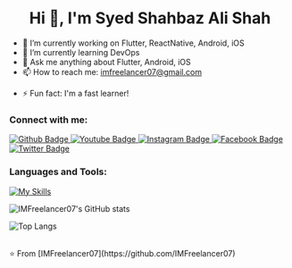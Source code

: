 <h1 align="center">Hi 👋, I'm Syed Shahbaz Ali Shah</h1>

- 🔭 I’m currently working on Flutter, ReactNative, Android, iOS
- 🌱 I’m currently learning DevOps
- 💬 Ask me anything about Flutter, Android, iOS
- 📫 How to reach me: imfreelancer07@gmail.com
<!--- 😄 My website: https://thetechbrothers.net-->
- ⚡ Fun fact: I'm a fast learner!
  
### Connect with me:
<div id="badges">
  <a href="https://github.com/IMFreelancer07">
    <img src="https://img.shields.io/badge/Github-white?style=for-the-badge&logo=Github&logoColor=black" alt="Github Badge"/>
  </a>
  <a href="https://www.youtube.com/channel/UCy-9cWlmmjUorYMjHu0qIrg">
    <img src="https://img.shields.io/badge/YouTube-red?style=for-the-badge&logo=youtube&logoColor=white" alt="Youtube Badge"/>
  </a>
   <a href="https://www.instagram.com/syedtechsolutions">
    <img src="https://img.shields.io/badge/Instagram-purple?style=for-the-badge&logo=instagram&logoColor=white" alt="Instagram Badge"/>
  </a>
   <a href="https://fb.com/Syedtechsolutions">
    <img src="https://img.shields.io/badge/Facebook-blue?style=for-the-badge&logo=facebook&logoColor=white" alt="Facebook Badge"/>
  </a>
   <a href="https://twitter.com/imfreelancer07">
    <img src="https://img.shields.io/badge/Twitter-blue?style=for-the-badge&logo=twitter&logoColor=white" alt="Twitter Badge"/>
  </a>
</div>

### Languages and Tools:
[![My Skills](https://skillicons.dev/icons?i=flutter,dart,androidstudio,java,kotlin,swift,react,js,firebase,github,git,postman,figma,xd&perline=7)](https://skillicons.dev)

![IMFreelancer07's GitHub stats](https://github-readme-stats.vercel.app/api?username=IMFreelancer07&show_icons=true&theme=dark)

![Top Langs](https://github-readme-stats.vercel.app/api/top-langs/?username=IMFreelancer07&theme=dark)


<br>
⭐️ From [IMFreelancer07](https://github.com/IMFreelancer07)
